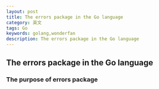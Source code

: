 ```yaml
---
layout: post
title: The errors package in the Go language
category: 英文
tags: Go
keywords: golang,wonderfan
description: The errors package in the Go language
---
```


## The errors package in the Go language

### The purpose of errors package
